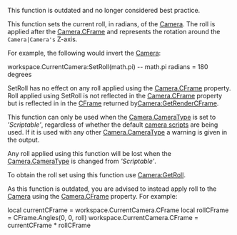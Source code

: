 This function is outdated and no longer considered best practice.

This function sets the current roll, in radians, of the [Camera](https://developer.roblox.com/en-us/api-reference/class/Camera). The roll is applied after the [Camera.CFrame](https://developer.roblox.com/en-us/api-reference/property/Camera/CFrame) and represents the rotation around the `Camera|Camera's` Z-axis.

For example, the following would invert the [Camera](https://developer.roblox.com/en-us/api-reference/class/Camera):

workspace.CurrentCamera:SetRoll(math.pi) -- math.pi radians = 180 degrees

SetRoll has no effect on any roll applied using the [Camera.CFrame](https://developer.roblox.com/en-us/api-reference/property/Camera/CFrame) property. Roll applied using SetRoll is not reflected in the [Camera.CFrame](https://developer.roblox.com/en-us/api-reference/property/Camera/CFrame) property but is reflected in in the [CFrame](https://developer.roblox.com/en-us/api-reference/datatype/CFrame) returned by[Camera:GetRenderCFrame](https://developer.roblox.com/en-us/api-reference/function/Camera/GetRenderCFrame).

This function can only be used when the [Camera.CameraType](https://developer.roblox.com/en-us/api-reference/property/Camera/CameraType) is set to _'Scriptable'_, regardless of whether the default [camera scripts](http://robloxdev.com/articles/Movement-and-camera-controls) are being used. If it is used with any other [Camera.CameraType](https://developer.roblox.com/en-us/api-reference/property/Camera/CameraType) a warning is given in the output.

Any roll applied using this function will be lost when the [Camera.CameraType](https://developer.roblox.com/en-us/api-reference/property/Camera/CameraType) is changed from _'Scriptable'_.

To obtain the roll set using this function use [Camera:GetRoll](https://developer.roblox.com/en-us/api-reference/function/Camera/GetRoll).

As this function is outdated, you are advised to instead apply roll to the [Camera](https://developer.roblox.com/en-us/api-reference/class/Camera) using the [Camera.CFrame](https://developer.roblox.com/en-us/api-reference/property/Camera/CFrame) property. For example:

local currentCFrame = workspace.CurrentCamera.CFrame
local rollCFrame = CFrame.Angles(0, 0, roll)
workspace.CurrentCamera.CFrame = currentCFrame \* rollCFrame